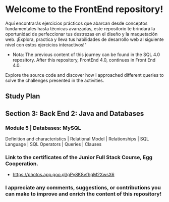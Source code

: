 # Welcome to the FrontEnd repository!

 Aquí encontrarás ejercicios prácticos que abarcan desde conceptos fundamentales hasta técnicas avanzadas, este repositorio te brindará la oportunidad de perfeccionar tus destrezas en el diseño y la maquetación web. ¡Explora, practica y lleva tus habilidades de desarrollo web al siguiente nivel con estos ejercicios interactivos!"

* Nota: The previous content of this journey can be found in the SQL 4.0 repository. After this repository, FrontEnd 4.0, continues in Front End 4.0.

Explore the source code and discover how I approached different queries to solve the challenges presented in the activities.

## Study Plan

## Section  3: Back End 2: Java and Databases

### Module 5 | Databases: MySQL

Definition and characteristics | Relational Model | Relationships | SQL Language | SQL Operators | Queries | Clauses

### Link to the certificates of the Junior Full Stack Course, Egg Cooperation. 
 
* https://photos.app.goo.gl/gPy8K8vfhgM2XwsX6

### I appreciate any comments, suggestions, or contributions you can make to improve and enrich the content of this repository!